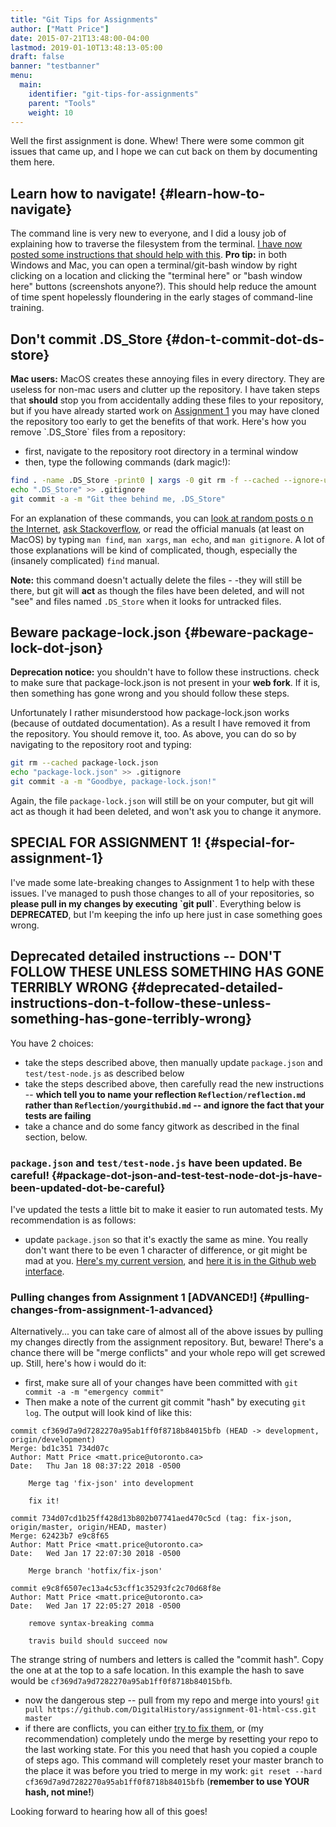 ```yaml
---
title: "Git Tips for Assignments"
author: ["Matt Price"]
date: 2015-07-21T13:48:00-04:00
lastmod: 2019-01-10T13:48:13-05:00
draft: false
banner: "testbanner"
menu:
  main:
    identifier: "git-tips-for-assignments"
    parent: "Tools"
    weight: 10
---
```


Well the first assignment is done.  Whew! There were some common git issues that came up, and I hope we can cut back on them by documenting them here.


## Learn how to navigate! {#learn-how-to-navigate}

The command line is very new to everyone, and I did a lousy job of explaining how to traverse the filesystem from the terminal.  [I have now posted some instructions that should help with this](../../navigate-command-line/). **Pro tip:** in both Windows and Mac, you can open a terminal/git-bash window by right clicking on a location and clicking the "terminal here" or "bash  window here" buttons (screenshots anyone?). This should help reduce the amount of time spent hopelessly floundering in the early stages of command-line training.


## Don't commit .DS\_Store {#don-t-commit-dot-ds-store}

**Mac users:** MacOS creates these annoying files in every directory. They are useless for non-mac users and clutter up the repository.  I have taken steps that **should** stop you from accidentally adding these files to your repository, but if you have already started work on [Assignment 1](https://classroom.github.com/a/y1HlCM6k) you may have cloned the repository too early to get the benefits of that work. Here's how you remove \`.DS\_Store\` files from a repository:

-   first, navigate to the repository root directory in a terminal window
-   then, type the following commands (dark magic!):

```sh
find . -name .DS_Store -print0 | xargs -0 git rm -f --cached --ignore-unmatch
echo ".DS_Store" >> .gitignore
git commit -a -m "Git thee behind me, .DS_Store"
```

For an explanation of these commands, you can [look at random posts o n the Internet](https://hints.binaryage.com/how-to-remove-ds-store-files-from-a-git-repo/), [ask Stackoverflow](https://stackoverflow.com/questions/107701/how-can-i-remove-ds-store-files-from-a-git-repository), or read the official manuals (at least on MacOS) by typing `man find`, `man xargs`, `man echo`, and `man gitignore`. A lot of those explanations will be kind of complicated, though, especially the (insanely complicated) `find` manual.

**Note:** this command doesn't actually delete the files - -they will still be there, but git will **act** as though the files have been deleted, and will not "see" and files named `.DS_Store` when it looks for untracked files.


## Beware package-lock.json {#beware-package-lock-dot-json}

**Deprecation notice:** you shouldn't have to follow these instructions. check to make sure that package-lock.json is not present in your **web fork**. If it is, then something has gone wrong and you should follow these steps.

Unfortunately I rather misunderstood how package-lock.json works (because of outdated documentation). As a result I have removed it from the repository. You should remove it, too.  As above, you can do so by navigating to the repository root and typing:

```sh
git rm --cached package-lock.json
echo "package-lock.json" >> .gitignore
git commit -a -m "Goodbye, package-lock.json!"
```

Again, the file `package-lock.json` will still be on your computer, but git will act as though it had been deleted, and won't ask you to change it anymore.


## SPECIAL FOR ASSIGNMENT 1! {#special-for-assignment-1}

I've made some late-breaking changes to Assignment 1 to help with these issues. I've managed to push those changes to all of your repositories, so **please pull in my changes by executing \`git pull\`**. Everything below is **DEPRECATED**, but I'm keeping the info up here just in case something goes wrong.


## Deprecated detailed instructions -- DON'T FOLLOW THESE UNLESS SOMETHING HAS GONE TERRIBLY WRONG {#deprecated-detailed-instructions-don-t-follow-these-unless-something-has-gone-terribly-wrong}

You have 2 choices:

-   take the steps described above, then manually update `package.json` and `test/test-node.js` as described below
-   take the steps described above, then carefully read the new instructions -- **which tell you to name your reflection `Reflection/reflection.md` rather than `Reflection/yourgithubid.md` -- and ignore the fact that your tests are failing**
-   take a chance and do some fancy gitwork as described in the final section, below.


### `package.json` and `test/test-node.js` have been updated. Be careful! {#package-dot-json-and-test-test-node-dot-js-have-been-updated-dot-be-careful}

I've updated the tests a little bit to make it easier to run automated tests. My recommendation is as follows:

-   update `package.json` so that it's exactly the same as mine.  You really don't want there to be even 1 character of difference, or git might be mad at you.  [Here's my current version](https://raw.githubusercontent.com/DigitalHistory/assignment-01-html-css/master/package.json), and [here it is in the Github web interface](https://github.com/DigitalHistory/assignment-01-html-css/blob/master/package.json).


### Pulling changes from Assignment 1 [ADVANCED!] {#pulling-changes-from-assignment-1-advanced}

Alternatively... you can take care of almost all of the above issues by pulling my changes directly from the assignment repository. But, beware! There's a chance there will be "merge conflicts" and your whole repo will get screwed up.  Still, here's how i would do it:

-   first, make sure all of your changes have been committed with `git commit -a -m "emergency commit"`
-   Then make a note of the current git commit "hash" by executing `git log`. The output will look kind of like this:

```nil
commit cf369d7a9d7282270a95ab1ff0f8718b84015bfb (HEAD -> development, origin/development)
Merge: bd1c351 734d07c
Author: Matt Price <matt.price@utoronto.ca>
Date:   Thu Jan 18 08:37:22 2018 -0500

    Merge tag 'fix-json' into development

    fix it!

commit 734d07cd1b25ff428d13b802b07741aed470c5cd (tag: fix-json, origin/master, origin/HEAD, master)
Merge: 62423b7 e9c8f65
Author: Matt Price <matt.price@utoronto.ca>
Date:   Wed Jan 17 22:07:30 2018 -0500

    Merge branch 'hotfix/fix-json'

commit e9c8f6507ec13a4c53cff1c35293fc2c70d68f8e
Author: Matt Price <matt.price@utoronto.ca>
Date:   Wed Jan 17 22:05:27 2018 -0500

    remove syntax-breaking comma

    travis build should succeed now

```

The strange string of numbers and letters is called the "commit hash".  Copy the one at at the top to a safe location. In this example the hash to save would be `cf369d7a9d7282270a95ab1ff0f8718b84015bfb`.

-   now the dangerous step -- pull from my repo and merge into yours!
    `git pull https://github.com/DigitalHistory/assignment-01-html-css.git master`
-   if there are conflicts, you can either [try to fix them](https://help.github.com/articles/addressing-merge-conflicts), or (my recommendation) completely undo the merge by resetting your repo to the last working state.  For this you need that hash you copied a couple of steps ago.  This command will completely reset your master branch to the place it was before you tried to merge in my work:
    `git reset --hard cf369d7a9d7282270a95ab1ff0f8718b84015bfb`
    (**remember to use YOUR hash, not mine!**)

Looking forward to hearing how all of this goes!
